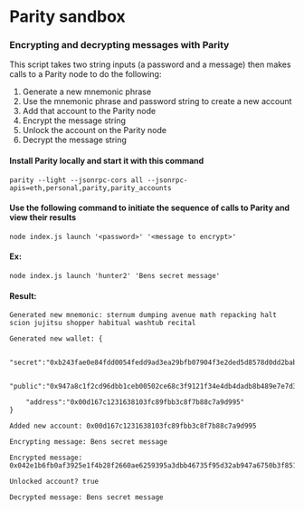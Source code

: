 # Parity sandbox

### Encrypting and decrypting messages with Parity

This script takes two string inputs (a password and a message) then makes calls to a Parity node to do the following:
1. Generate a new mnemonic phrase
2. Use the mnemonic phrase and password string to create a new account
3. Add that account to the Parity node
4. Encrypt the message string
5. Unlock the account on the Parity node
6. Decrypt the message string

#### Install Parity locally and start it with this command 
`parity --light --jsonrpc-cors all --jsonrpc-apis=eth,personal,parity,parity_accounts`


#### Use the following command to initiate the sequence of calls to Parity and view their results
`node index.js launch '<password>' '<message to encrypt>'`


#### Ex:
`node index.js launch 'hunter2' 'Bens secret message'`

#### Result:
```
Generated new mnemonic: sternum dumping avenue math repacking halt scion jujitsu shopper habitual washtub recital

Generated new wallet: {
	
	"secret":"0xb243fae0e84fdd0054fedd9ad3ea29bfb07904f3e2ded5d8578d0dd2bab4cbd5",
	
	"public":"0x947a8c1f2cd96dbb1ceb00502ce68c3f9121f34e4db4dadb8b489e7e7d3f21bc04e4e4139a9a5daa2f3bd686f040c0c047442dfa55005f74e25bd73d8b59b768",
	
	"address":"0x00d167c1231638103fc89fbb3c8f7b88c7a9d995"
}

Added new account: 0x00d167c1231638103fc89fbb3c8f7b88c7a9d995

Encrypting message: Bens secret message

Encrypted message: 0x042e1b6fb0af3925e1f4b28f2660ae6259395a3dbb46735f95d32ab947a6750b3f851dc03780d303494a6e534329fc67727cbd13aca353a45d2479b6d98cfff10d98104a84bfc2dd8beca34140d8a30eb929a7e7369333ed23924a4cb7113644a86fa58b3ce8f11a34015b0c151df7b07c363f245c32e99785845c2a6f17df3a29625828

Unlocked account? true

Decrypted message: Bens secret message
```